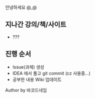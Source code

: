 안녕하세요 @_@ 

## 지나간 강의/책/사이트
- ??? 

## 진행 순서
- Issue(과제) 생성
- IDEA 에서 풀고 git commit (cz 사용중...)
- 공부한 내용 Wiki 업데이트


Author by 바코드네임
